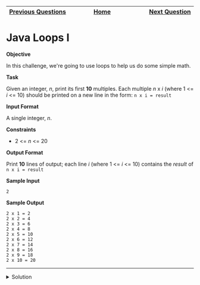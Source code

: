 | <img width=1000>[Previous Questions](https://github.com/Kevin-Lago/java-hackerrank-solutions/introduction/java_output_formatting)</img> | <img width=1000>[Home](https://github.com/Kevin-Lago/java-hackerrank-solutions)</img> | <img width=1000>[Next Question](https://github.com/Kevin-Lago/java-hackerrank-solutions/tree/main/src/introduction/java_loops_i)</img> |
|:---|:---:|---:|

# Java Loops I

__Objective__

In this challenge, we're going to use loops to help us do some simple math.

__Task__

Given an integer, _n_, print its first __10__ multiples. Each multiple _n_ x _i_ (where 1 <= _i_ <= 10) should be printed on a new line in the form: ```n x i = result```

__Input Format__

A single integer, _n_.

__Constraints__

- 2 <= _n_ <= 20

__Output Format__

Print __10__ lines of output; each line _i_ (where 1 <= _i_ <= 10) contains the _result_ of ```n x i = result```

__Sample Input__

```
2
```

__Sample Output__

```
2 x 1 = 2
2 x 2 = 4
2 x 3 = 6
2 x 4 = 8
2 x 5 = 10
2 x 6 = 12
2 x 7 = 14
2 x 8 = 16
2 x 9 = 18
2 x 10 = 20
```

---

<details><summary>Solution</summary>
    
```java
public static void main(String[] args) throws IOException {
    BufferedReader bufferedReader = new BufferedReader(new InputStreamReader(System.in));
    int n = Integer.parseInt(bufferedReader.readLine().trim());
    bufferedReader.close();

    for (int i = 1; i <= 10; i++) {
        System.out.printf("%d x %d = %d", n, i, n * i);
    }
}
```
</details>
